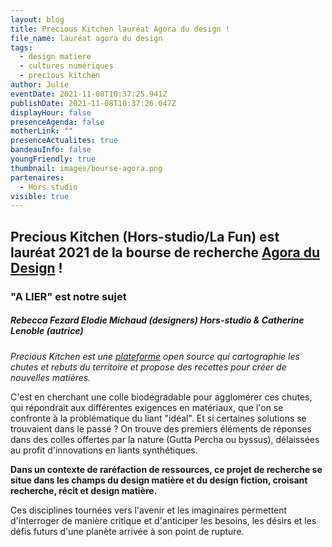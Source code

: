 ```yaml
---
layout: blog
title: Precious Kitchen lauréat Agora du design !
file_name: lauréat agora du design
tags:
  - design matiere
  - cultures numériques
  - precious kitchen
author: Julie
eventDate: 2021-11-08T10:37:25.941Z
publishDate: 2021-11-08T10:37:26.047Z
displayHour: false
presenceAgenda: false
motherLink: ""
presenceActualites: true
bandeauInfo: false
youngFriendly: true
thumbnail: images/bourse-agora.png
partenaires:
  - Hors studio
visible: true
---
```

## Precious Kitchen (Hors-studio/La Fun) est lauréat 2021 de la bourse de recherche [Agora du Design](https://www.agoradudesign.fr/#histoire) !

### "A LIER" est notre sujet
##### Rebecca Fezard Elodie Michaud (designers) Hors-studio & Catherine Lenoble (autrice)

*Precious Kitchen est une [plateforme](https://precious.kitchen/) open source qui cartographie les chutes et rebuts du territoire et propose des recettes pour créer de nouvelles matières.* 

C'est en cherchant une colle biodégradable pour agglomérer ces chutes, qui répondrait aux différentes exigences en matériaux, que l'on se confronte à la problématique du liant "idéal". Et si certaines solutions se trouvaient dans le passé ? On trouve des premiers éléments de réponses dans des colles offertes par la nature (Gutta Percha ou byssus), délaissées au profit d'innovations en liants synthétiques. 

**Dans un contexte de raréfaction de ressources, ce projet de recherche se situe dans les champs du design matière et du design fiction, croisant recherche, récit et design matière.** 

Ces disciplines tournées vers l'avenir et les imaginaires permettent d'interroger de manière critique et d'anticiper les besoins, les désirs et les défis futurs d'une planète arrivée à son point de rupture.